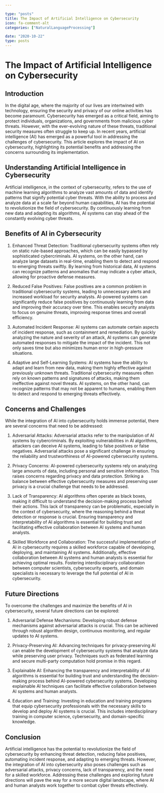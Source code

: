 ```yaml
---

type: "posts"
title: The Impact of Artificial Intelligence on Cybersecurity
icon: fa-comment-alt
categories: ["NaturalLanguageProcessing"]

date: "2020-10-22"
type: posts
---
```





# The Impact of Artificial Intelligence on Cybersecurity

## Introduction

In the digital age, where the majority of our lives are intertwined with technology, ensuring the security and privacy of our online activities has become paramount. Cybersecurity has emerged as a critical field, aiming to protect individuals, organizations, and governments from malicious cyber threats. However, with the ever-evolving nature of these threats, traditional security measures often struggle to keep up. In recent years, artificial intelligence (AI) has emerged as a powerful tool in addressing the challenges of cybersecurity. This article explores the impact of AI on cybersecurity, highlighting its potential benefits and addressing the concerns surrounding its implementation.

## Understanding Artificial Intelligence in Cybersecurity

Artificial intelligence, in the context of cybersecurity, refers to the use of machine learning algorithms to analyze vast amounts of data and identify patterns that signify potential cyber threats. With the ability to process and analyze data at a scale far beyond human capabilities, AI has the potential to revolutionize the field of cybersecurity. By continuously learning from new data and adapting its algorithms, AI systems can stay ahead of the constantly evolving cyber threats.

## Benefits of AI in Cybersecurity

1. Enhanced Threat Detection: Traditional cybersecurity systems often rely on static rule-based approaches, which can be easily bypassed by sophisticated cybercriminals. AI systems, on the other hand, can analyze large datasets in real-time, enabling them to detect and respond to emerging threats swiftly. By learning from historical data, AI systems can recognize patterns and anomalies that may indicate a cyber attack, allowing for proactive defense measures.

2. Reduced False Positives: False positives are a common problem in traditional cybersecurity systems, leading to unnecessary alerts and increased workload for security analysts. AI-powered systems can significantly reduce false positives by continuously learning from data and improving their accuracy over time. This enables security analysts to focus on genuine threats, improving response times and overall efficiency.

3. Automated Incident Response: AI systems can automate certain aspects of incident response, such as containment and remediation. By quickly analyzing the nature and severity of an attack, AI systems can generate automated responses to mitigate the impact of the incident. This not only saves time but also minimizes human error in high-pressure situations.

4. Adaptive and Self-Learning Systems: AI systems have the ability to adapt and learn from new data, making them highly effective against previously unknown threats. Traditional cybersecurity measures often rely on known patterns and signatures of attacks, making them ineffective against novel threats. AI systems, on the other hand, can recognize patterns that may not be apparent to humans, enabling them to detect and respond to emerging threats effectively.

## Concerns and Challenges

While the integration of AI into cybersecurity holds immense potential, there are several concerns that need to be addressed:

1. Adversarial Attacks: Adversarial attacks refer to the manipulation of AI systems by cybercriminals. By exploiting vulnerabilities in AI algorithms, attackers can deceive AI systems, leading to false positives or false negatives. Adversarial attacks pose a significant challenge in ensuring the reliability and trustworthiness of AI-powered cybersecurity systems.

2. Privacy Concerns: AI-powered cybersecurity systems rely on analyzing large amounts of data, including personal and sensitive information. This raises concerns regarding privacy and data protection. Striking a balance between effective cybersecurity measures and preserving user privacy is a crucial challenge that needs to be addressed.

3. Lack of Transparency: AI algorithms often operate as black boxes, making it difficult to understand the decision-making process behind their actions. This lack of transparency can be problematic, especially in the context of cybersecurity, where the reasoning behind a threat detection or response is crucial. Ensuring transparency and interpretability of AI algorithms is essential for building trust and facilitating effective collaboration between AI systems and human analysts.

4. Skilled Workforce and Collaboration: The successful implementation of AI in cybersecurity requires a skilled workforce capable of developing, deploying, and maintaining AI systems. Additionally, effective collaboration between AI systems and human analysts is essential for achieving optimal results. Fostering interdisciplinary collaboration between computer scientists, cybersecurity experts, and domain specialists is necessary to leverage the full potential of AI in cybersecurity.

## Future Directions

To overcome the challenges and maximize the benefits of AI in cybersecurity, several future directions can be explored:

1. Adversarial Defense Mechanisms: Developing robust defense mechanisms against adversarial attacks is crucial. This can be achieved through robust algorithm design, continuous monitoring, and regular updates to AI systems.

2. Privacy-Preserving AI: Advancing techniques for privacy-preserving AI can enable the development of cybersecurity systems that analyze data while preserving user privacy. Techniques such as federated learning and secure multi-party computation hold promise in this regard.

3. Explainable AI: Enhancing the transparency and interpretability of AI algorithms is essential for building trust and understanding the decision-making process behind AI-powered cybersecurity systems. Developing explainable AI techniques can facilitate effective collaboration between AI systems and human analysts.

4. Education and Training: Investing in education and training programs that equip cybersecurity professionals with the necessary skills to develop and deploy AI systems is crucial. This includes interdisciplinary training in computer science, cybersecurity, and domain-specific knowledge.

## Conclusion

Artificial intelligence has the potential to revolutionize the field of cybersecurity by enhancing threat detection, reducing false positives, automating incident response, and adapting to emerging threats. However, the integration of AI into cybersecurity also poses challenges such as adversarial attacks, privacy concerns, lack of transparency, and the need for a skilled workforce. Addressing these challenges and exploring future directions will pave the way for a more secure digital landscape, where AI and human analysts work together to combat cyber threats effectively.